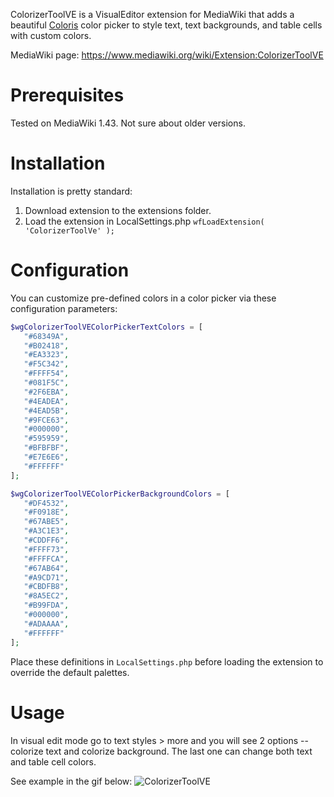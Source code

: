 ColorizerToolVE is a VisualEditor extension for MediaWiki that adds a beautiful [Coloris](https://coloris.js.org/) color picker to style text, text backgrounds, and table cells with custom colors.

MediaWiki page: https://www.mediawiki.org/wiki/Extension:ColorizerToolVE

# Prerequisites
Tested on MediaWiki 1.43. Not sure about older versions.

# Installation
Installation is pretty standard:
1. Download extension to the extensions folder.
2. Load the extension in LocalSettings.php ```wfLoadExtension( 'ColorizerToolVe' );```

 # Configuration
 You can customize pre-defined colors in a color picker via these configuration parameters:
 ```php
$wgColorizerToolVEColorPickerTextColors = [
    "#68349A",
    "#B02418",
    "#EA3323",
    "#F5C342",
    "#FFFF54",
    "#081F5C",
    "#2F6EBA",
    "#4EADEA",
    "#4EAD5B",
    "#9FCE63",
    "#000000",
    "#595959",
    "#BFBFBF",
    "#E7E6E6",
    "#FFFFFF"
];
```
 ```php
$wgColorizerToolVEColorPickerBackgroundColors = [
    "#DF4532",
    "#F0918E",
    "#67ABE5",
    "#A3C1E3",
    "#CDDFF6",
    "#FFFF73",
    "#FFFFCA",
    "#67AB64",
    "#A9CD71",
    "#CBDFB8",
    "#8A5EC2",
    "#B99FDA",
    "#000000",
    "#ADAAAA",
    "#FFFFFF"
];
```

Place these definitions in ```LocalSettings.php``` before loading the extension to override the default palettes.

# Usage
In visual edit mode go to text styles > more and you will see 2 options -- colorize text and colorize background. The last one can change both text and table cell colors. 

See example in the gif below:
![ColorizerToolVE](https://github.com/user-attachments/assets/8fcf8a80-66d0-4cd3-9164-8a15f6b86ec0)





